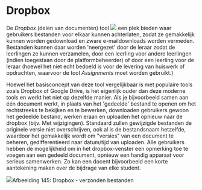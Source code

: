 # Dropbox

De *Dropbox* (delen van documenten) tool ![](../../.gitbook/assets/graphics268%20%283%29.png) een plek bieden waar gebruikers bestanden voor elkaar kunnen achterlaten, zodat ze gemakkelijk kunnen worden gedownload en zware e-maildownloads worden vermeden. Bestanden kunnen daar worden 'neergezet' door de leraar zodat de leerlingen ze kunnen verzamelen, door een leerling voor andere leerlingen (indien toegestaan door de platformbeheerder) of door een leerling voor de leraar (hoewel het niet echt bedoeld is voor de levering van huiswerk of opdrachten, waarvoor de tool *Assignments* moet worden gebruikt.)

Hoewel het basisconcept van deze tool vergelijkbaar is met populaire tools zoals Dropbox of Google Drive, is het eigenlijk ouder dan deze moderne tools en werkt het niet op dezelfde manier. Als je bijvoorbeeld samen aan één document werkt, in plaats van het 'gedeelde' bestand te openen om het rechtstreeks te bekijken en te bewerken, downloaden gebruikers gewoon het gedeelde bestand, werken eraan en uploaden het opnieuw naar de dropbox (bijv. Met wijzigingen). Standaard zullen gewijzigde bestanden de originele versie niet overschrijven, ook al is de bestandsnaam hetzelfde, waardoor het gemakkelijk wordt om "versies" van een document te beheren, gedifferentieerd naar datum/tijd van uploaden. Alle gebruikers hebben de mogelijkheid om in het dropbox-venster een opmerking toe te voegen aan een gedeeld document, opnieuw een handig apparaat voor serieus samenwerken. Zo kan een docent bijvoorbeeld een korte aantekening maken over de bijdrage van elke student.

![](../../.gitbook/assets/images202%20%282%29.png)Afbeelding 145: Dropbox - verzonden bestanden
